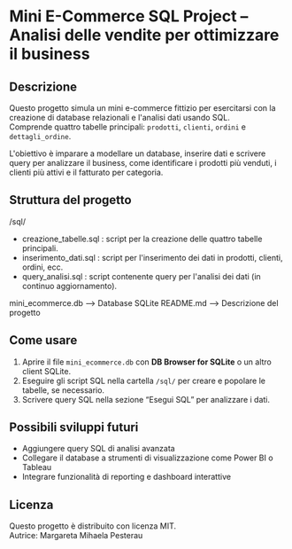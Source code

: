 # Mini E-Commerce SQL Project – Analisi delle vendite per ottimizzare il business

## Descrizione

Questo progetto simula un mini e-commerce fittizio per esercitarsi con la creazione di database relazionali e l'analisi dati usando SQL.  
Comprende quattro tabelle principali: `prodotti`, `clienti`, `ordini` e `dettagli_ordine`.  

L'obiettivo è imparare a modellare un database, inserire dati e scrivere query per analizzare il business, come identificare i prodotti più venduti, i clienti più attivi e il fatturato per categoria.

## Struttura del progetto

/sql/
- creazione_tabelle.sql : script per la creazione delle quattro tabelle principali.
- inserimento_dati.sql : script per l'inserimento dei dati in prodotti, clienti, ordini, ecc.
- query_analisi.sql : script contenente query per l'analisi dei dati (in continuo aggiornamento).

mini_ecommerce.db                --> Database SQLite
README.md                        --> Descrizione del progetto


## Come usare

1. Aprire il file `mini_ecommerce.db` con **DB Browser for SQLite** o un altro client SQLite.  
2. Eseguire gli script SQL nella cartella `/sql/` per creare e popolare le tabelle, se necessario.  
3. Scrivere query SQL nella sezione “Esegui SQL” per analizzare i dati.

## Possibili sviluppi futuri


- Aggiungere query SQL di analisi avanzata  
- Collegare il database a strumenti di visualizzazione come Power BI o Tableau  
- Integrare funzionalità di reporting e dashboard interattive  

## Licenza

Questo progetto è distribuito con licenza MIT.  
Autrice: Margareta Mihaela Pesterau


